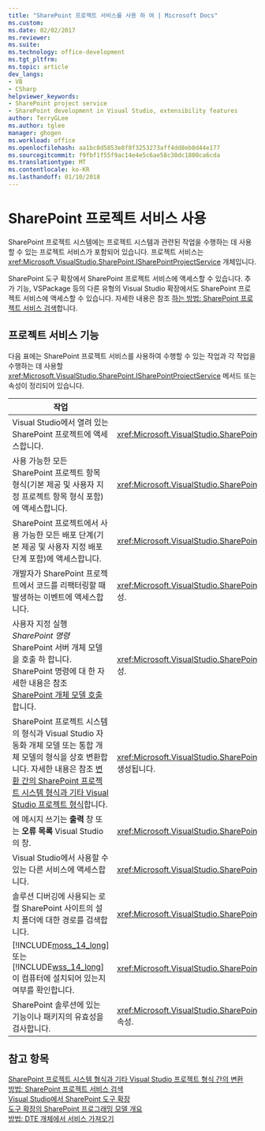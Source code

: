 ```yaml
---
title: "SharePoint 프로젝트 서비스를 사용 하 여 | Microsoft Docs"
ms.custom: 
ms.date: 02/02/2017
ms.reviewer: 
ms.suite: 
ms.technology: office-development
ms.tgt_pltfrm: 
ms.topic: article
dev_langs:
- VB
- CSharp
helpviewer_keywords:
- SharePoint project service
- SharePoint development in Visual Studio, extensibility features
author: TerryGLee
ms.author: tglee
manager: ghogen
ms.workload: office
ms.openlocfilehash: aa1bc8d5853e8f8f3253273aff4dd8eb0d44e177
ms.sourcegitcommit: f9fbf1f55f9ac14e4e5c6ae58c30dc1800ca6cda
ms.translationtype: MT
ms.contentlocale: ko-KR
ms.lasthandoff: 01/10/2018
---
```

# <a name="using-the-sharepoint-project-service"></a>SharePoint 프로젝트 서비스 사용
  SharePoint 프로젝트 시스템에는 프로젝트 시스템과 관련된 작업을 수행하는 데 사용할 수 있는 프로젝트 서비스가 포함되어 있습니다. 프로젝트 서비스는 <xref:Microsoft.VisualStudio.SharePoint.ISharePointProjectService> 개체입니다.  
  
 SharePoint 도구 확장에서 SharePoint 프로젝트 서비스에 액세스할 수 있습니다. 추가 기능, VSPackage 등의 다른 유형의 Visual Studio 확장에서도 SharePoint 프로젝트 서비스에 액세스할 수 있습니다. 자세한 내용은 참조 [하는 방법: SharePoint 프로젝트 서비스 검색](../sharepoint/how-to-retrieve-the-sharepoint-project-service.md)합니다.  
  
## <a name="project-service-features"></a>프로젝트 서비스 기능  
 다음 표에는 SharePoint 프로젝트 서비스를 사용하여 수행할 수 있는 작업과 각 작업을 수행하는 데 사용할 <xref:Microsoft.VisualStudio.SharePoint.ISharePointProjectService> 메서드 또는 속성이 정리되어 있습니다.  
  
|작업|사용할 멤버|  
|----------|-------------------|  
|Visual Studio에서 열려 있는 SharePoint 프로젝트에 액세스합니다.|<xref:Microsoft.VisualStudio.SharePoint.ISharePointProjectService.Projects%2A> 속성.|  
|사용 가능한 모든 SharePoint 프로젝트 항목 형식(기본 제공 및 사용자 지정 프로젝트 항목 형식 포함)에 액세스합니다.|<xref:Microsoft.VisualStudio.SharePoint.ISharePointProjectService.ProjectItemTypes%2A> 속성.|  
|SharePoint 프로젝트에서 사용 가능한 모든 배포 단계(기본 제공 및 사용자 지정 배포 단계 포함)에 액세스합니다.|<xref:Microsoft.VisualStudio.SharePoint.ISharePointProjectService.DeploymentSteps%2A> 속성.|  
|개발자가 SharePoint 프로젝트에서 코드를 리팩터링할 때 발생하는 이벤트에 액세스합니다.|<xref:Microsoft.VisualStudio.SharePoint.ISharePointProjectService.CodeRefactoringEvents%2A> 속성.|  
|사용자 지정 실행 *SharePoint 명령* SharePoint 서버 개체 모델을 호출 하 합니다. SharePoint 명령에 대 한 자세한 내용은 참조 [SharePoint 개체 모델 호출](../sharepoint/calling-into-the-sharepoint-object-models.md)합니다.|<xref:Microsoft.VisualStudio.SharePoint.ISharePointProjectService.SharePointConnection%2A> 속성.|  
|SharePoint 프로젝트 시스템의 형식과 Visual Studio 자동화 개체 모델 또는 통합 개체 모델의 형식을 상호 변환합니다. 자세한 내용은 참조 [변환 간의 SharePoint 프로젝트 시스템 형식과 기타 Visual Studio 프로젝트 형식](../sharepoint/converting-between-sharepoint-project-system-types-and-other-visual-studio-project-types.md)합니다.|<xref:Microsoft.VisualStudio.SharePoint.ISharePointProjectService.Convert%2A> 메서드를 호출하여 생성됩니다.|  
|에 메시지 쓰기는 **출력** 창 또는 **오류 목록** Visual Studio의 창.|<xref:Microsoft.VisualStudio.SharePoint.ISharePointProjectService.Logger%2A> 속성.|  
|Visual Studio에서 사용할 수 있는 다른 서비스에 액세스합니다.|<xref:Microsoft.VisualStudio.SharePoint.ISharePointProjectService.ServiceProvider%2A> 속성.|  
|솔루션 디버깅에 사용되는 로컬 SharePoint 사이트의 설치 폴더에 대한 경로를 검색합니다.|<xref:Microsoft.VisualStudio.SharePoint.ISharePointProjectService.SharePointInstallPath%2A> 속성.|  
|[!INCLUDE[moss_14_long](../sharepoint/includes/moss-14-long-md.md)] 또는 [!INCLUDE[wss_14_long](../sharepoint/includes/wss-14-long-md.md)]이 컴퓨터에 설치되어 있는지 여부를 확인합니다.|<xref:Microsoft.VisualStudio.SharePoint.ISharePointProjectService.IsSharePointInstalled%2A> 속성.|  
|SharePoint 솔루션에 있는 기능이나 패키지의 유효성을 검사합니다.|<xref:Microsoft.VisualStudio.SharePoint.ISharePointProjectService.PackageValidationProvider%2A> 속성.|  
  
## <a name="see-also"></a>참고 항목  
 [SharePoint 프로젝트 시스템 형식과 기타 Visual Studio 프로젝트 형식 간의 변환](../sharepoint/converting-between-sharepoint-project-system-types-and-other-visual-studio-project-types.md)   
 [방법: SharePoint 프로젝트 서비스 검색](../sharepoint/how-to-retrieve-the-sharepoint-project-service.md)   
 [Visual Studio에서 SharePoint 도구 확장](../sharepoint/extending-the-sharepoint-tools-in-visual-studio.md)   
 [도구 확장의 SharePoint 프로그래밍 모델 개요](../sharepoint/overview-of-the-programming-model-of-sharepoint-tools-extensions.md)   
 [방법: DTE 개체에서 서비스 가져오기](http://msdn.microsoft.com/library/bb166401.aspx)  
  
  